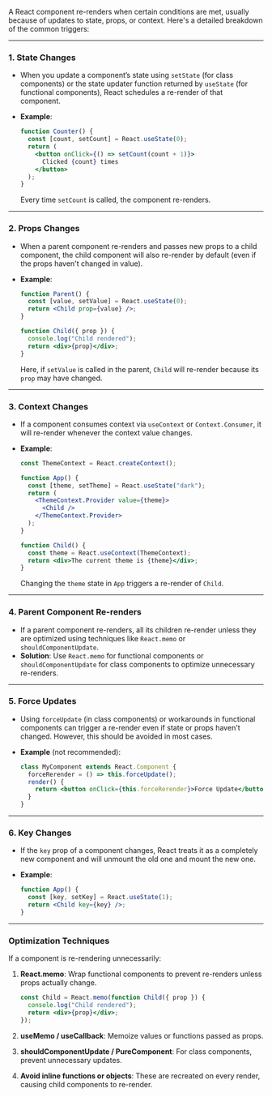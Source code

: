 A React component re-renders when certain conditions are met, usually because of updates to state, props, or context. Here's a detailed breakdown of the common triggers:

---

### 1. **State Changes**

- When you update a component’s state using `setState` (for class components) or the state updater function returned by `useState` (for functional components), React schedules a re-render of that component.
- **Example**:
    
    ```jsx
    function Counter() {
      const [count, setCount] = React.useState(0);
      return (
        <button onClick={() => setCount(count + 1)}>
          Clicked {count} times
        </button>
      );
    }
    ```
    
    Every time `setCount` is called, the component re-renders.

---

### 2. **Props Changes**

- When a parent component re-renders and passes new props to a child component, the child component will also re-render by default (even if the props haven't changed in value).
- **Example**:
    
    ```jsx
    function Parent() {
      const [value, setValue] = React.useState(0);
      return <Child prop={value} />;
    }
    
    function Child({ prop }) {
      console.log("Child rendered");
      return <div>{prop}</div>;
    }
    ```
    
    Here, if `setValue` is called in the parent, `Child` will re-render because its `prop` may have changed.

---

### 3. **Context Changes**

- If a component consumes context via `useContext` or `Context.Consumer`, it will re-render whenever the context value changes.
- **Example**:
    
    ```jsx
    const ThemeContext = React.createContext();
    
    function App() {
      const [theme, setTheme] = React.useState("dark");
      return (
        <ThemeContext.Provider value={theme}>
          <Child />
        </ThemeContext.Provider>
      );
    }
    
    function Child() {
      const theme = React.useContext(ThemeContext);
      return <div>The current theme is {theme}</div>;
    }
    ```
    
    Changing the `theme` state in `App` triggers a re-render of `Child`.

---

### 4. **Parent Component Re-renders**

- If a parent component re-renders, all its children re-render unless they are optimized using techniques like `React.memo` or `shouldComponentUpdate`.
- **Solution**: Use `React.memo` for functional components or `shouldComponentUpdate` for class components to optimize unnecessary re-renders.

---

### 5. **Force Updates**

- Using `forceUpdate` (in class components) or workarounds in functional components can trigger a re-render even if state or props haven't changed. However, this should be avoided in most cases.
- **Example** (not recommended):
    
    ```jsx
    class MyComponent extends React.Component {
      forceRerender = () => this.forceUpdate();
      render() {
        return <button onClick={this.forceRerender}>Force Update</button>;
      }
    }
    ```
    

---

### 6. **Key Changes**

- If the `key` prop of a component changes, React treats it as a completely new component and will unmount the old one and mount the new one.
- **Example**:
    
    ```jsx
    function App() {
      const [key, setKey] = React.useState(1);
      return <Child key={key} />;
    }
    ```
    

---

### Optimization Techniques

If a component is re-rendering unnecessarily:

1. **React.memo**: Wrap functional components to prevent re-renders unless props actually change.
    
    ```jsx
    const Child = React.memo(function Child({ prop }) {
      console.log("Child rendered");
      return <div>{prop}</div>;
    });
    ```
    
2. **useMemo / useCallback**: Memoize values or functions passed as props.
3. **shouldComponentUpdate / PureComponent**: For class components, prevent unnecessary updates.
4. **Avoid inline functions or objects**: These are recreated on every render, causing child components to re-render.
